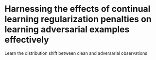 # Harnessing the effects of continual learning regularization penalties on learning adversarial examples effectively

Learn the distribution shift between clean and adversarial observations
